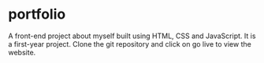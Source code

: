 # portfolio
 A front-end project about myself built using HTML, CSS and JavaScript. It is a first-year project. Clone the git repository and click on go live to view the website.
